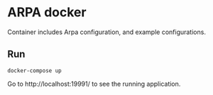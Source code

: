 # ARPA docker

Container includes Arpa configuration, and example configurations.

## Run

`docker-compose up`

Go to http://localhost:19991/ to see the running application.

